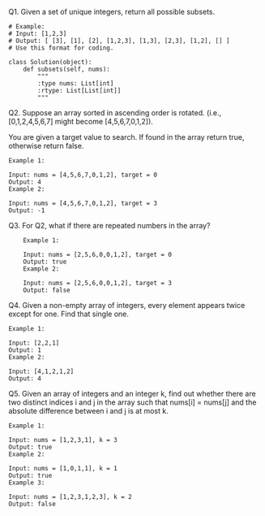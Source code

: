Q1. Given a set of unique integers, return all possible subsets.

``` 
# Example:
# Input: [1,2,3]
# Output: [ [3], [1], [2], [1,2,3], [1,3], [2,3], [1,2], [] ]
# Use this format for coding.

class Solution(object):
    def subsets(self, nums):
        """
        :type nums: List[int]
        :rtype: List[List[int]]
        """
```        


Q2. Suppose an array sorted in ascending order is rotated. (i.e., [0,1,2,4,5,6,7] might become [4,5,6,7,0,1,2]).
    
You are given a target value to search. If found in the array return true, otherwise return false.
```
Example 1:

Input: nums = [4,5,6,7,0,1,2], target = 0
Output: 4
Example 2:

Input: nums = [4,5,6,7,0,1,2], target = 3
Output: -1
```


Q3. For Q2, what if there are repeated numbers in the array?
```    
    Example 1:
    
    Input: nums = [2,5,6,0,0,1,2], target = 0
    Output: true
    Example 2:
    
    Input: nums = [2,5,6,0,0,1,2], target = 3
    Output: false
```


Q4. Given a non-empty array of integers, every element appears twice except for one. Find that single one.
```
Example 1:

Input: [2,2,1]
Output: 1
Example 2:

Input: [4,1,2,1,2]
Output: 4
```

Q5. Given an array of integers and an integer k, find out whether there are two distinct indices i and j 
in the array such that nums[i] = nums[j] and the absolute difference between i and j is at most k.

```
Example 1:

Input: nums = [1,2,3,1], k = 3
Output: true
Example 2:

Input: nums = [1,0,1,1], k = 1
Output: true
Example 3:

Input: nums = [1,2,3,1,2,3], k = 2
Output: false
```